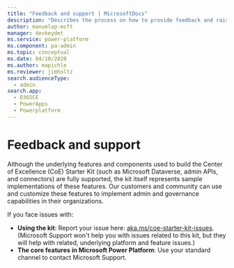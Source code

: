 ```yaml
---
title: "Feedback and support | MicrosoftDocs"
description: "Describes the process on how to provide feedback and raise issues with the CoE Starter Kit."
author: manuelap-msft
manager: devkeydet
ms.service: power-platform
ms.component: pa-admin
ms.topic: conceptual
ms.date: 04/10/2020
ms.author: mapichle
ms.reviewer: jimholtz
search.audienceType: 
  - admin
search.app: 
  - D365CE
  - PowerApps
  - Powerplatform
---
```

# Feedback and support

Although the underlying features and components used to build the Center of Excellence (CoE) Starter Kit (such as Microsoft Dataverse, admin APIs, and connectors) are fully supported, the kit itself represents sample implementations of these features. Our customers and community can use and customize these features to implement admin and governance capabilities in their organizations.

If you face issues with:

- **Using the kit**: Report your issue here: [aka.ms/coe-starter-kit-issues](https://github.com/microsoft/powerapps-tools/issues/new?assignees=JeneferM-MSFT&labels=coestarterkit&template=-coe-starter-kit-app--bug-report.md&title=%5BBUG%5D%3A+issue+title). (Microsoft Support won't help you with issues related to this kit, but they will help with related, underlying platform and feature issues.)
- **The core features in Microsoft Power Platform**: Use your standard channel to contact Microsoft Support.

